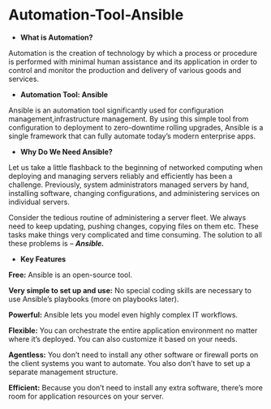 # Automation-Tool-Ansible

* **What is Automation?**

Automation is the creation of technology by which a process or procedure is performed with minimal human assistance 
and its application in order to control and monitor the production and delivery of various goods and services.

* **Automation Tool: Ansible**

Ansible is an automation tool significantly used for configuration management,infrastructure management. By using this simple
tool from configuration to deployment to zero-downtime rolling upgrades, Ansible is a single framework that can fully automate
today’s modern enterprise apps.

* **Why Do We Need Ansible?**

Let us take a little flashback to the beginning of networked computing when deploying and managing servers reliably and 
efficiently has been a challenge. Previously, system administrators managed servers by hand, installing software, changing 
configurations, and administering services on individual servers.

Consider the tedious routine of administering a server fleet. We always need to keep updating, pushing changes, copying 
files on them etc. These tasks make things very complicated and time consuming. The solution to all these problems is – ***Ansible.***

* **Key Features**

**Free:** Ansible is an open-source tool.

**Very simple to set up and use:** No special coding skills are necessary to use Ansible’s playbooks (more on playbooks later).

**Powerful:** Ansible lets you model even highly complex IT workflows. 

**Flexible:** You can orchestrate the entire application environment no matter where it’s deployed. You can also customize it based on your needs.

**Agentless:** You don’t need to install any other software or firewall ports on the client systems you want to automate. You also don’t have to set up a separate management structure.

**Efficient:** Because you don’t need to install any extra software, there’s more room for application resources on your server.
